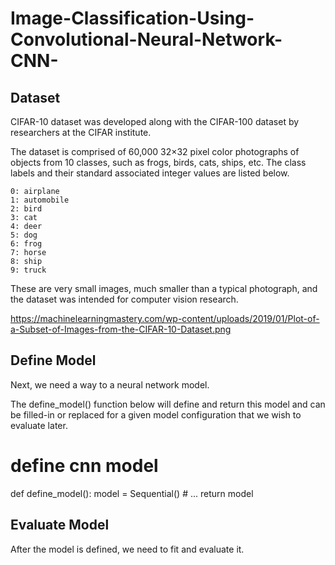 # Image-Classification-Using-Convolutional-Neural-Network-CNN-


## Dataset

 CIFAR-10 dataset was developed along with the CIFAR-100 dataset by researchers at the CIFAR institute.

The dataset is comprised of 60,000 32×32 pixel color photographs of objects from 10 classes, such as frogs, birds, cats, ships, etc. The class labels and their standard associated integer values are listed below.

    0: airplane
    1: automobile
    2: bird
    3: cat
    4: deer
    5: dog
    6: frog
    7: horse
    8: ship
    9: truck

These are very small images, much smaller than a typical photograph, and the dataset was intended for computer vision research.

https://machinelearningmastery.com/wp-content/uploads/2019/01/Plot-of-a-Subset-of-Images-from-the-CIFAR-10-Dataset.png

## Define Model

Next, we need a way to a neural network model.

The define_model() function below will define and return this model and can be filled-in or replaced for a given model configuration that we wish to evaluate later.
	
# define cnn model
def define_model():
	model = Sequential()
	# ...
	return model
  
 ## Evaluate Model

After the model is defined, we need to fit and evaluate it.

